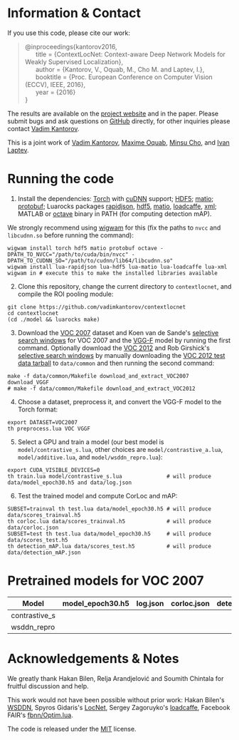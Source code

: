 # Information & Contact
If you use this code, please cite our work:
> @inproceedings{kantorov2016,  
&nbsp;&nbsp;&nbsp;&nbsp;&nbsp;&nbsp;title = {ContextLocNet: Context-aware Deep Network Models for Weakly Supervised Localization},  
&nbsp;&nbsp;&nbsp;&nbsp;&nbsp;&nbsp;author = {Kantorov, V., Oquab, M., Cho M. and Laptev, I.},  
&nbsp;&nbsp;&nbsp;&nbsp;&nbsp;&nbsp;booktitle = {Proc. European Conference on Computer Vision (ECCV), IEEE, 2016},  
&nbsp;&nbsp;&nbsp;&nbsp;&nbsp;&nbsp;year = {2016}  
}

The results are available on the [project website](http://www.di.ens.fr/willow/research/contextlocnet) and in the paper. Please submit bugs and ask questions on [GitHub](http://github.com/vadimkantorov/contextlocnet/issues) directly, for other inquiries please contact [Vadim Kantorov](mailto:vadim.kantorov@gmail.com).

This is a joint work of [Vadim Kantorov](http://vadimkantorov.com), [Maxime Oquab](http://github.com/qassemoquab), [Minsu Cho](http://www.di.ens.fr/~mcho), and [Ivan Laptev](http://www.di.ens.fr/~laptev).

# Running the code
1. Install the dependencies: [Torch](http://github.com/torch/distro) with [cuDNN](http://developer.nvidia.com/cudnn) support; [HDF5](http://www.hdfgroup.org/HDF5/); [matio](http://github.com/tbeu/matio); [protobuf](http://github.com/google/protobuf); Luarocks packages [rapidjson](http://github.com/xpol/lua-rapidjson), [hdf5](http://github.com/deepmind/torch-hdf5), [matio](http://github.com/soumith/matio-ffi.torch), [loadcaffe](http://github.com/szagoruyko/loadcaffe), [xml](https://://github.com/lubyk/xml); MATLAB or [octave](https://www.gnu.org/software/octave/) binary in PATH (for computing detection mAP).

  We strongly recommend using [wigwam](http://wigwam.in/) for this (fix the paths to `nvcc` and `libcudnn.so` before running the command):

  ```shell
  wigwam install torch hdf5 matio protobuf octave -DPATH_TO_NVCC="/path/to/cuda/bin/nvcc" -DPATH_TO_CUDNN_SO="/path/to/cudnn/lib64/libcudnn.so"
  wigwam install lua-rapidjson lua-hdf5 lua-matio lua-loadcaffe lua-xml
  wigwam in # execute this to make the installed libraries available
  ```
2. Clone this repository, change the current directory to `contextlocnet`, and compile the ROI pooling module:

  ```shell
  git clone https://github.com/vadimkantorov/contextlocnet
  cd contextlocnet
  (cd ./model && luarocks make)
  ```
3. Download the [VOC 2007](http://host.robots.ox.ac.uk/pascal/VOC/voc2007/) dataset and Koen van de Sande's [selective search windows](http://koen.me/research/selectivesearch/) for VOC 2007 and the [VGG-F](https://gist.github.com/ksimonyan/a32c9063ec8e1118221a) model by running the first command. Optionally download the [VOC 2012](http://host.robots.ox.ac.uk/pascal/VOC/voc2012/) and Rob Girshick's [selective search windows](https://github.com/rbgirshick/fast-rcnn/blob/master/data/scripts/fetch_fast_rcnn_models.sh) by manually downloading the [VOC 2012 test data tarball](http://host.robots.ox.ac.uk:8080/eval/downloads/VOC2012test.tar) to `data/common` and then running the second command:
  
  ```shell
  make -f data/common/Makefile download_and_extract_VOC2007 download_VGGF
  # make -f data/common/Makefile download_and_extract_VOC2012
  ```
4. Choose a dataset, preprocess it, and convert the VGG-F model to the Torch format:

  ```shell
  export DATASET=VOC2007
  th preprocess.lua VOC VGGF
  ```
5. Select a GPU and train a model (our best model is `model/contrastive_s.lua`, other choices are `model/contrastive_a.lua`, `model/additive.lua`, and `model/wsddn_repro.lua`):

  ```shell
  export CUDA_VISIBLE_DEVICES=0
  th train.lua model/contrastive_s.lua				# will produce data/model_epoch30.h5 and data/log.json
  ```
6. Test the trained model and compute CorLoc and mAP:

  ```shell
  SUBSET=trainval th test.lua data/model_epoch30.h5 # will produce data/scores_trainval.h5
  th corloc.lua data/scores_trainval.h5			    # will produce data/corloc.json
  SUBSET=test th test.lua data/model_epoch30.h5	    # will produce data/scores_test.h5
  th detection_mAP.lua data/scores_test.h5		    # will produce data/detection_mAP.json
  ```

# Pretrained models for VOC 2007
Model | model_epoch30.h5 | log.json | corloc.json | detection_mAP.json
--- | --- | --- | --- | ---
contrastive_s | | | | 
wsddn_repro | | | | 
  
# Acknowledgements & Notes
We greatly thank Hakan Bilen, Relja Arandjelović and Soumith Chintala for fruitful discussion and help.

This work would not have been possible without prior work: Hakan Bilen's [WSDDN](http://github.com/hbilen/WSDDN), Spyros Gidaris's [LocNet](http://github.com/gidariss/LocNet), Sergey Zagoruyko's [loadcaffe](http://github.com/szagoruyko/loadcaffe), Facebook FAIR's [fbnn/Optim.lua](http://github.com/facebook/fbnn/blob/master/fbnn/Optim.lua).

The code is released under the [MIT](http://github.com/vadimkantorov/contextlocnet/blob/master/LICENSE.md) license.
